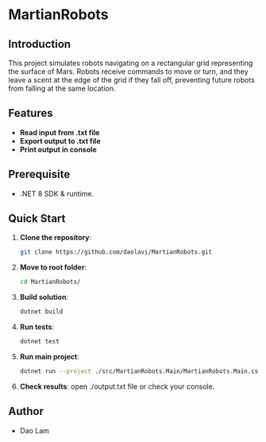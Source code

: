 # MartianRobots

## Introduction

This project simulates robots navigating on a rectangular grid representing the surface of Mars. Robots receive commands to move or turn, and they leave a scent at the edge of the grid if they fall off, preventing future robots from falling at the same location.

## Features

- **Read input from .txt file**
- **Export output to .txt file**
- **Print output in console**

## Prerequisite

- .NET 8 SDK & runtime.

## Quick Start

1. **Clone the repository**:
    ```bash
    git clone https://github.com/daolavi/MartianRobots.git
    ```

2. **Move to root folder**:
    ```bash
    cd MartianRobots/ 
    ```

3. **Build solution**:
    ```bash
    dotnet build
    ```
   
4. **Run tests**:
   ```bash
   dotnet test
   ```

5. **Run main project**:
   ```bash
   dotnet run --project ./src/MartianRobots.Main/MartianRobots.Main.csproj
   ```
6. **Check results**: open ./output.txt file or check your console. 

## Author

- Dao Lam